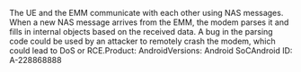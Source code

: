 The UE and the EMM communicate with each other using NAS messages. When a new NAS message arrives from the EMM, the modem parses it and fills in internal objects based on the received data. A bug in the parsing code could be used by an attacker to remotely crash the modem, which could lead to DoS or RCE.Product: AndroidVersions: Android SoCAndroid ID: A-228868888